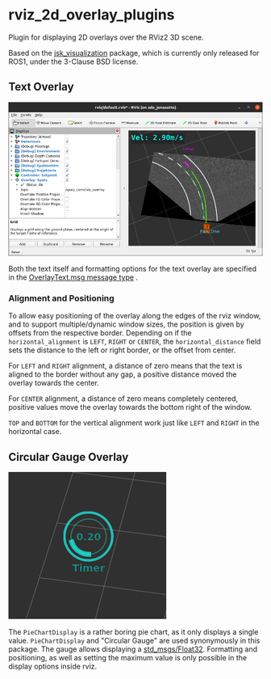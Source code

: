 # rviz_2d_overlay_plugins

Plugin for displaying 2D overlays over the RViz2 3D scene.

Based on the [jsk_visualization](https://github.com/jsk-ros-pkg/jsk_visualization)
package, which is currently only released for ROS1, under the 3-Clause BSD license.

## Text Overlay

![Screenshot showing the robot velocity as an overlay above the RViz 3D Scene, as well as the expanded properties of the plugin](doc/screenshot_vel_overlay.png)

Both the text itself and formatting options for the text overlay are specified in
the [OverlayText.msg message type](https://github.com/teamspatzenhirn/rviz_2d_overlay_plugins/blob/main/rviz_2d_overlay_msgs/msg/OverlayText.msg)
.

### Alignment and Positioning

To allow easy positioning of the overlay along the edges of the rviz window, and to support multiple/dynamic window
sizes, the position is given by offsets from the respective border.
Depending on if the `horizontal_alignment` is `LEFT`, `RIGHT` or  `CENTER`,
the `horizontal_distance` field sets the distance to the left or right border, or the offset from center.

For `LEFT` and `RIGHT` alignment, a distance of zero means that the text is aligned to the border without any gap,
a positive distance moved the overlay towards the center.

For `CENTER` alignment, a distance of zero means completely centered, positive values move the overlay towards the
bottom right of the window.

`TOP` and `BOTTOM` for the vertical alignment work just like `LEFT` and `RIGHT` in the horizontal case.

## Circular Gauge Overlay

![Screenshot showing the PieChartDisplay, a circular gauge](doc/screenshot_PieChartDisplay.png)

The `PieChartDisplay` is a rather boring pie chart, as it only displays a single value.
`PieChartDisplay` and "Circular Gauge" are used synonymously in this package.
The gauge allows displaying a
[std_msgs/Float32](https://github.com/ros2/common_interfaces/blob/rolling/std_msgs/msg/Float32.msg).
Formatting and positioning, as well as setting the maximum value is only possible in the display options inside rviz.
